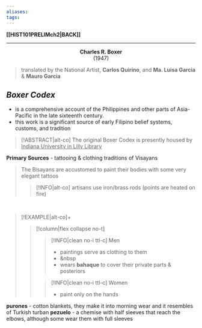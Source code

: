 ```yaml
---
aliases:
tags:
---
```

**[[HIST101PRELIMch2|BACK]]**

---
**<center>Charles R. Boxer</center>**<center>(1947)</center>
> translated by the National Artist, **Carlos Quirino**, and **Ma. Luisa Garcia** & **Mauro Garcia**
## *Boxer Codex*
- is a comprehensive account of the Philippines and other parts of Asia-Pacific in the late sixteenth century.
- this work is a significant source of early Filipino belief systems, customs, and tradition

>[!ABSTRACT|alt-co] The original Boxer Codex is presently housed by <u>Indiana University in Lilly Library</u>

**Primary Sources** - tattooing & clothing traditions of Visayans
> The Bisayans are accustomed to paint their bodies with some very elegant tattoos
>>[!INFO|alt-co] artisans use iron/brass rods (points are heated on fire)

<br>

>[!EXAMPLE|alt-co]+
>>[!column|flex collapse no-t]
>>>[!INFO|clean no-i ttl-c] Men
>>>- paintings serve as clothing to them
>>>- &nbsp
>>>- wears **bahaque** to cover their private parts & posteriors
>>
>>>[!INFO|clean no-i ttl-c] Women
>>>- paint only on the hands

**purones** - cotton blankets, they make it into morning wear and it resembles of Turkish turban
**pezuelo** - a chemise with half sleeves that reach the elbows, although some wear them with full sleeves